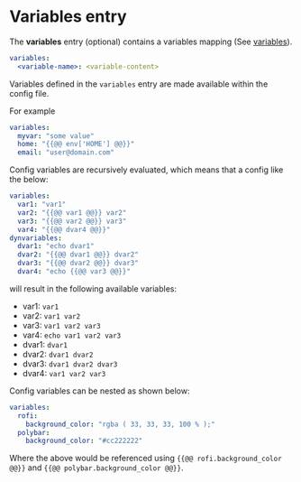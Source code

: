 # Variables entry

The **variables** entry (optional) contains a variables mapping (See [variables](config-file.md#variables)).

```yaml
variables:
  <variable-name>: <variable-content>
```

Variables defined in the `variables` entry are made available within the config file.

For example
```yaml
variables:
  myvar: "some value"
  home: "{{@@ env['HOME'] @@}}"
  email: "user@domain.com"
```

Config variables are recursively evaluated, which means that
a config like the below:
```yaml
variables:
  var1: "var1"
  var2: "{{@@ var1 @@}} var2"
  var3: "{{@@ var2 @@}} var3"
  var4: "{{@@ dvar4 @@}}"
dynvariables:
  dvar1: "echo dvar1"
  dvar2: "{{@@ dvar1 @@}} dvar2"
  dvar3: "{{@@ dvar2 @@}} dvar3"
  dvar4: "echo {{@@ var3 @@}}"
```

will result in the following available variables:

* var1: `var1`
* var2: `var1 var2`
* var3: `var1 var2 var3`
* var4: `echo var1 var2 var3`
* dvar1: `dvar1`
* dvar2: `dvar1 dvar2`
* dvar3: `dvar1 dvar2 dvar3`
* dvar4: `var1 var2 var3`

Config variables can be nested as shown below:
```yaml
variables:
  rofi:
    background_color: "rgba ( 33, 33, 33, 100 % );"
  polybar:
    background_color: "#cc222222"
```

Where the above would be referenced using `{{@@ rofi.background_color @@}}`
and `{{@@ polybar.background_color @@}}`.
